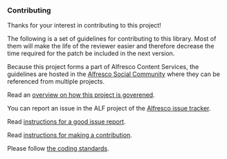### Contributing
Thanks for your interest in contributing to this project!

The following is a set of guidelines for contributing to this library. Most of them will make the life of the reviewer easier and therefore decrease the time required for the patch be included in the next version.

Because this project forms a part of Alfresco Content Services, the guidelines are hosted in the [Alfresco Social Community](http://community.alfresco.com/community/ecm) where they can be referenced from multiple projects.

Read an [overview on how this project is goverened](https://community.alfresco.com/docs/DOC-6385-project-overview-repository).

You can report an issue in the ALF project of the [Alfresco issue tracker](http://issues.alfresco.com).

Read [instructions for a good issue report](https://community.alfresco.com/docs/DOC-6263-reporting-an-issue).

Read [instructions for making a contribution](https://community.alfresco.com/docs/DOC-6269-submitting-contributions).

Please follow [the coding standards](https://community.alfresco.com/docs/DOC-4658-coding-standards).
